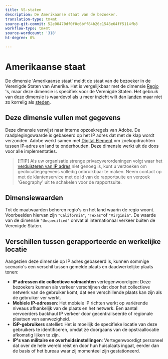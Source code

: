 ```yaml
---
title: VS-staten
description: De Amerikaanse staat van de bezoeker.
translation-type: tm+mt
source-git-commit: 52e00470df0f0c6bff84b26c1548e64ff5114fb8
workflow-type: tm+mt
source-wordcount: '318'
ht-degree: 0%

---
```



# Amerikaanse staat

De dimensie &#39;Amerikaanse staat&#39; meldt de staat van de bezoeker in de Verenigde Staten van Amerika. Het is vergelijkbaar met de dimensie [Regio](regions.md) &#39;s, maar deze dimensie is specifiek voor de Verenigde Staten. Het gebruik van deze dimensie is waardevol als u meer inzicht wilt dan [landen](countries.md) maar niet zo korrelig als [steden](cities.md).

## Deze dimensie vullen met gegevens

Deze dimensie verwijst naar interne opzoekregels van Adobe. De raadplegingswaarde is gebaseerd op het IP adres dat met de klap wordt verzonden. Adobe werkt samen met [Digital Element](https://www.digitalelement.com/) om zoekopdrachten tussen IP-adres en land te onderhouden. Deze dimensie werkt uit de doos voor alle implementaties.

> [!TIP] Als uw organisatie strenge privacyverordeningen volgt waar het [verduisteren van IP adres](/help/admin/admin/general-acct-settings-admin.md) niet genoeg is, kunt u verzoeken om geolocatiegegevens volledig onbruikbaar te maken. Neem contact op met de klantenservice met de id van de rapportsuite en verzoek &#39;Geography&#39; uit te schakelen voor de rapportsuite.

## Dimensiewaarden

Tot de maatwaarden behoren regio&#39;s en het land waarin de regio woont. Voorbeelden hiervan zijn `"California"`, `"Texas"`of `"Virginia"`. De waarde van de dimensie `"Unspecified"` omvat al internationaal verkeer buiten de Verenigde Staten.

## Verschillen tussen gerapporteerde en werkelijke locatie

Aangezien deze dimensie op IP adres gebaseerd is, kunnen sommige scenario&#39;s een verschil tussen gemelde plaats en daadwerkelijke plaats tonen:

* **IP adressen die collectieve volmachten** vertegenwoordigen: Deze bezoekers kunnen als verkeer verschijnen dat door het collectieve netwerk van de gebruiker komt, dat een verschillende plaats kan zijn als de gebruiker ver werkt.
* **Mobiele IP-adressen**: Het mobiele IP richten werkt op variërende niveaus afhankelijk van de plaats en het netwerk. Een aantal vervoerders backhaul IP verkeer door gecentraliseerde of regionale plaatsen van aanwezigheid.
* **ISP-gebruikers** satelliet: Het is moeilijk de specifieke locatie van deze gebruikers te identificeren, omdat ze doorgaans van de opstraallocatie afkomstig lijken te zijn.
* **IP&#39;s van militaire en overheidsinstellingen**: Vertegenwoordigt personeel dat over de hele wereld reist en door hun huisplaats ingaat, eerder dan de basis of het bureau waar zij momenteel zijn gestationeerd.
